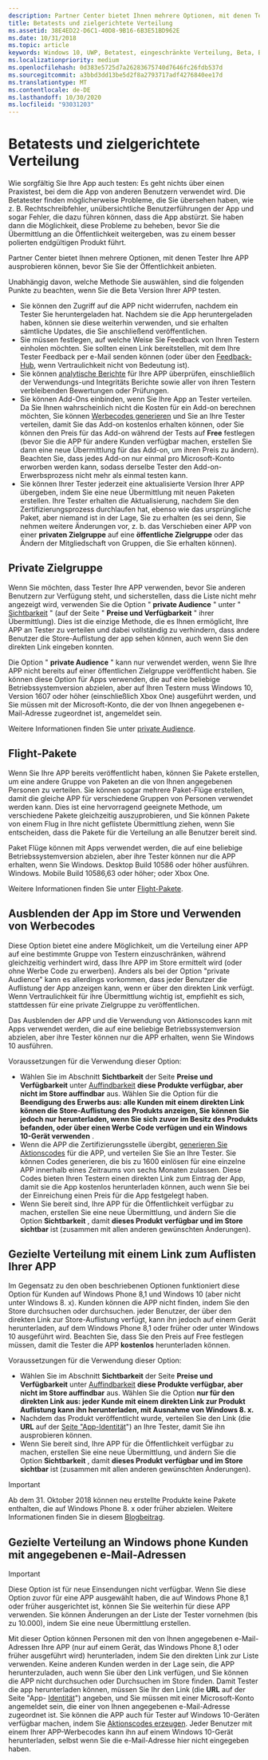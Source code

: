 ```yaml
---
description: Partner Center bietet Ihnen mehrere Optionen, mit denen Tester Ihre APP ausprobieren können, bevor Sie Sie der Öffentlichkeit anbieten.
title: Betatests und zielgerichtete Verteilung
ms.assetid: 38E4ED22-D6C1-40D8-9B16-6B3E51BD962E
ms.date: 10/31/2018
ms.topic: article
keywords: Windows 10, UWP, Betatest, eingeschränkte Verteilung, Beta, Betas, Tests, Tester
ms.localizationpriority: medium
ms.openlocfilehash: 0d383e5725d7a26283675740d7646fc26fdb537d
ms.sourcegitcommit: a3bbd3dd13be5d2f8a2793717adf4276840ee17d
ms.translationtype: MT
ms.contentlocale: de-DE
ms.lasthandoff: 10/30/2020
ms.locfileid: "93031203"
---
```

# <a name="beta-testing-and-targeted-distribution"></a>Betatests und zielgerichtete Verteilung

Wie sorgfältig Sie Ihre App auch testen: Es geht nichts über einen Praxistest, bei dem die App von anderen Benutzern verwendet wird. Die Betatester finden möglicherweise Probleme, die Sie übersehen haben, wie z. B. Rechtschreibfehler, unübersichtliche Benutzerführungen der App und sogar Fehler, die dazu führen können, dass die App abstürzt. Sie haben dann die Möglichkeit, diese Probleme zu beheben, bevor Sie die Übermittlung an die Öffentlichkeit weitergeben, was zu einem besser polierten endgültigen Produkt führt. 

Partner Center bietet Ihnen mehrere Optionen, mit denen Tester Ihre APP ausprobieren können, bevor Sie Sie der Öffentlichkeit anbieten.

Unabhängig davon, welche Methode Sie auswählen, sind die folgenden Punkte zu beachten, wenn Sie die Beta Version Ihrer APP testen.

- Sie können den Zugriff auf die APP nicht widerrufen, nachdem ein Tester Sie heruntergeladen hat. Nachdem sie die App heruntergeladen haben, können sie diese weiterhin verwenden, und sie erhalten sämtliche Updates, die Sie anschließend veröffentlichen.
- Sie müssen festlegen, auf welche Weise Sie Feedback von Ihren Testern einholen möchten. Sie sollten einen Link bereitstellen, mit dem Ihre Tester Feedback per e-Mail senden können (oder über den [Feedback-Hub](../monetize/launch-feedback-hub-from-your-app.md), wenn Vertraulichkeit nicht von Bedeutung ist). 
- Sie können [analytische Berichte](analytics.md) für Ihre APP überprüfen, einschließlich der Verwendungs-und Integritäts Berichte sowie aller von ihren Testern verbleibenden Bewertungen oder Prüfungen.
- Sie können Add-Ons einbinden, wenn Sie Ihre App an Tester verteilen. Da Sie Ihnen wahrscheinlich nicht die Kosten für ein Add-on berechnen möchten, Sie können [Werbecodes generieren](generate-promotional-codes.md) und Sie an Ihre Tester verteilen, damit Sie das Add-on kostenlos erhalten können, oder Sie können den Preis für das Add-on während der Tests auf **Free** festlegen (bevor Sie die APP für andere Kunden verfügbar machen, erstellen Sie dann eine neue Übermittlung für das Add-on, um ihren Preis zu ändern). Beachten Sie, dass jedes Add-on nur einmal pro Microsoft-Konto erworben werden kann, sodass derselbe Tester den Add-on-Erwerbsprozess nicht mehr als einmal testen kann. 
- Sie können Ihrer Tester jederzeit eine aktualisierte Version Ihrer APP übergeben, indem Sie eine neue Übermittlung mit neuen Paketen erstellen. Ihre Tester erhalten die Aktualisierung, nachdem Sie den Zertifizierungsprozess durchlaufen hat, ebenso wie das ursprüngliche Paket, aber niemand ist in der Lage, Sie zu erhalten (es sei denn, Sie nehmen weitere Änderungen vor, z. b. das Verschieben einer APP von einer **privaten Zielgruppe** auf eine **öffentliche Zielgruppe** oder das Ändern der Mitgliedschaft von Gruppen, die Sie erhalten können).

## <a name="private-audience"></a>Private Zielgruppe

Wenn Sie möchten, dass Tester Ihre APP verwenden, bevor Sie anderen Benutzern zur Verfügung steht, und sicherstellen, dass die Liste nicht mehr angezeigt wird, verwenden Sie die Option " **private Audience** " unter " [Sichtbarkeit](choose-visibility-options.md) " (auf der Seite " **Preise und Verfügbarkeit** " ihrer Übermittlung). Dies ist die einzige Methode, die es Ihnen ermöglicht, Ihre APP an Tester zu verteilen und dabei vollständig zu verhindern, dass andere Benutzer die Store-Auflistung der app sehen können, auch wenn Sie den direkten Link eingeben konnten. 

Die Option " **private Audience** " kann nur verwendet werden, wenn Sie Ihre APP nicht bereits auf einer öffentlichen Zielgruppe veröffentlicht haben. Sie können diese Option für Apps verwenden, die auf eine beliebige Betriebssystemversion abzielen, aber auf Ihren Testern muss Windows 10, Version 1607 oder höher (einschließlich Xbox One) ausgeführt werden, und Sie müssen mit der Microsoft-Konto, die der von Ihnen angegebenen e-Mail-Adresse zugeordnet ist, angemeldet sein.

Weitere Informationen finden Sie unter [private Audience](choose-visibility-options.md#audience).


## <a name="package-flights"></a>Flight-Pakete

Wenn Sie Ihre APP bereits veröffentlicht haben, können Sie Pakete erstellen, um eine andere Gruppe von Paketen an die von Ihnen angegebenen Personen zu verteilen. Sie können sogar mehrere Paket-Flüge erstellen, damit die gleiche APP für verschiedene Gruppen von Personen verwendet werden kann. Dies ist eine hervorragend geeignete Methode, um verschiedene Pakete gleichzeitig auszuprobieren, und Sie können Pakete von einem Flug in Ihre nicht geflistete Übermittlung ziehen, wenn Sie entscheiden, dass die Pakete für die Verteilung an alle Benutzer bereit sind.

Paket Flüge können mit Apps verwendet werden, die auf eine beliebige Betriebssystemversion abzielen, aber ihre Tester können nur die APP erhalten, wenn Sie Windows. Desktop Build 10586 oder höher ausführen. Windows. Mobile Build 10586,63 oder höher; oder Xbox One.

Weitere Informationen finden Sie unter [Flight-Pakete](package-flights.md).


<span id="hide" />

## <a name="hiding-the-app-in-the-store-and-using-promotional-codes"></a>Ausblenden der App im Store und Verwenden von Werbecodes

Diese Option bietet eine andere Möglichkeit, um die Verteilung einer APP auf eine bestimmte Gruppe von Testern einzuschränken, während gleichzeitig verhindert wird, dass Ihre APP im Store ermittelt wird (oder ohne Werbe Code zu erwerben). Anders als bei der Option "private Audience" kann es allerdings vorkommen, dass jeder Benutzer die Auflistung der App anzeigen kann, wenn er über den direkten Link verfügt. Wenn Vertraulichkeit für ihre Übermittlung wichtig ist, empfiehlt es sich, stattdessen für eine private Zielgruppe zu veröffentlichen.

Das Ausblenden der APP und die Verwendung von Aktionscodes kann mit Apps verwendet werden, die auf eine beliebige Betriebssystemversion abzielen, aber ihre Tester können nur die APP erhalten, wenn Sie Windows 10 ausführen.

Voraussetzungen für die Verwendung dieser Option:

- Wählen Sie im Abschnitt **Sichtbarkeit** der Seite **Preise und Verfügbarkeit** unter [Auffindbarkeit](choose-visibility-options.md#discoverability) **diese Produkte verfügbar, aber nicht im Store auffindbar** aus. Wählen Sie die Option für die **Beendigung des Erwerbs aus: alle Kunden mit einem direkten Link können die Store-Auflistung des Produkts anzeigen, Sie können Sie jedoch nur herunterladen, wenn Sie sich zuvor im Besitz des Produkts befanden, oder über einen Werbe Code verfügen und ein Windows 10-Gerät verwenden** . 
- Wenn die APP die Zertifizierungsstelle übergibt, [generieren Sie Aktionscodes](generate-promotional-codes.md) für die APP, und verteilen Sie Sie an Ihre Tester. Sie können Codes generieren, die bis zu 1600 einlösen für eine einzelne APP innerhalb eines Zeitraums von sechs Monaten zulassen. Diese Codes bieten Ihren Testern einen direkten Link zum Eintrag der App, damit sie die App kostenlos herunterladen können, auch wenn Sie bei der Einreichung einen Preis für die App festgelegt haben.
- Wenn Sie bereit sind, Ihre APP für die Öffentlichkeit verfügbar zu machen, erstellen Sie eine neue Übermittlung, und ändern Sie die Option **Sichtbarkeit** , damit **dieses Produkt verfügbar und im Store sichtbar** ist (zusammen mit allen anderen gewünschten Änderungen).


## <a name="targeted-distribution-with-a-link-to-your-apps-listing"></a>Gezielte Verteilung mit einem Link zum Auflisten Ihrer APP

Im Gegensatz zu den oben beschriebenen Optionen funktioniert diese Option für Kunden auf Windows Phone 8,1 und Windows 10 (aber nicht unter Windows 8. x). Kunden können die APP nicht finden, indem Sie den Store durchsuchen oder durchsuchen. jeder Benutzer, der über den direkten Link zur Store-Auflistung verfügt, kann ihn jedoch auf einem Gerät herunterladen, auf dem Windows Phone 8,1 oder früher oder unter Windows 10 ausgeführt wird. Beachten Sie, dass Sie den Preis auf Free festlegen müssen, damit die Tester die APP **kostenlos** herunterladen können.

Voraussetzungen für die Verwendung dieser Option:
- Wählen Sie im Abschnitt **Sichtbarkeit** der Seite **Preise und Verfügbarkeit** unter [Auffindbarkeit](choose-visibility-options.md#discoverability) **diese Produkte verfügbar, aber nicht im Store auffindbar** aus. Wählen Sie die Option **nur für den direkten Link aus: jeder Kunde mit einem direkten Link zur Produkt Auflistung kann ihn herunterladen, mit Ausnahme von Windows 8. x.**
- Nachdem das Produkt veröffentlicht wurde, verteilen Sie den Link (die **URL** auf der [Seite "App-Identität](view-app-identity-details.md)") an Ihre Tester, damit Sie ihn ausprobieren können.
- Wenn Sie bereit sind, Ihre APP für die Öffentlichkeit verfügbar zu machen, erstellen Sie eine neue Übermittlung, und ändern Sie die Option **Sichtbarkeit** , damit **dieses Produkt verfügbar und im Store sichtbar** ist (zusammen mit allen anderen gewünschten Änderungen).

> [!IMPORTANT]
> Ab dem 31. Oktober 2018 können neu erstellte Produkte keine Pakete enthalten, die auf Windows Phone 8. x oder früher abzielen. Weitere Informationen finden Sie in diesem [Blogbeitrag](https://blogs.windows.com/windowsdeveloper/2018/08/20/important-dates-regarding-apps-with-windows-phone-8-x-and-earlier-and-windows-8-8-1-packages-submitted-to-microsoft-store).

## <a name="targeted-distribution-to-windows-phone-customers-with-specified-email-addresses"></a>Gezielte Verteilung an Windows phone Kunden mit angegebenen e-Mail-Adressen

> [!IMPORTANT]
> Diese Option ist für neue Einsendungen nicht verfügbar. Wenn Sie diese Option zuvor für eine APP ausgewählt haben, die auf Windows Phone 8,1 oder früher ausgerichtet ist, können Sie Sie weiterhin für diese APP verwenden. Sie können Änderungen an der Liste der Tester vornehmen (bis zu 10.000), indem Sie eine neue Übermittlung erstellen. 

Mit dieser Option können Personen mit den von Ihnen angegebenen e-Mail-Adressen Ihre APP (nur auf einem Gerät, das Windows Phone 8,1 oder früher ausgeführt wird) herunterladen, indem Sie den direkten Link zur Liste verwenden. Keine anderen Kunden werden in der Lage sein, die APP herunterzuladen, auch wenn Sie über den Link verfügen, und Sie können die APP nicht durchsuchen oder Durchsuchen im Store finden. Damit Tester die app herunterladen können, müssen Sie Ihr den Link (die **URL** auf der Seite "App- [Identität](view-app-identity-details.md)") angeben, und Sie müssen mit einer Microsoft-Konto angemeldet sein, die einer von Ihnen angegebenen e-Mail-Adresse zugeordnet ist. Sie können die APP auch für Tester auf Windows 10-Geräten verfügbar machen, indem Sie [Aktionscodes erzeugen](generate-promotional-codes.md). Jeder Benutzer mit einem Ihrer APP-Werbecodes kann ihn auf einem Windows 10-Gerät herunterladen, selbst wenn Sie die e-Mail-Adresse hier nicht eingegeben haben.
